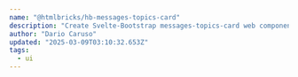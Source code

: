 ```yaml
---
name: "@htmlbricks/hb-messages-topics-card"
description: "Create Svelte-Bootstrap messages-topics-card web component."
author: "Dario Caruso"
updated: "2025-03-09T03:10:32.653Z"
tags: 
  - ui
---
```

